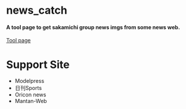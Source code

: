 # news_catch
<h4>A tool page to get sakamichi group news imgs from some news web.</h4>
<a href="https://newscatch.streamlit.app/">Tool page</a>

# Support Site
*  Modelpress
*  日刊Sports
*  Oricon news
*  Mantan-Web
  
